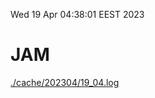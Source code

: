 Wed 19 Apr 04:38:01 EEST 2023
# JAM
<a href='./cache/202304/19_04.log'>./cache/202304/19_04.log</a>
